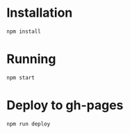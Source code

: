 # Installation

    npm install

# Running

    npm start

# Deploy to gh-pages

    npm run deploy
